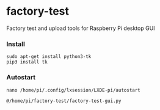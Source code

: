 # factory-test

Factory test and upload tools for Raspberry Pi desktop GUI 

### Install 

```
sudo apt-get install python3-tk
pip3 install tk
```


### Autostart 

`nano /home/pi/.config/lxsession/LXDE-pi/autostart`

`@/home/pi/factory-test/factory-test-gui.py`

